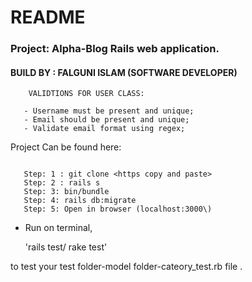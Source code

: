 # README

### Project: Alpha-Blog Rails web application.


#### BUILD BY : FALGUNI ISLAM (SOFTWARE DEVELOPER)



```
    VALIDTIONS FOR USER CLASS:

   - Username must be present and unique;
   - Email should be present and unique;
   - Validate email format using regex;

```

Project Can be found here:


```
   
   Step: 1 : git clone <https copy and paste>
   Step: 2 : rails s
   Step: 3: bin/bundle
   Step: 4: rails db:migrate
   Step: 5: Open in browser (localhost:3000\)

```



*  Run on terminal,

    'rails test/ rake test'

to test your test folder-model folder-cateory_test.rb file .



